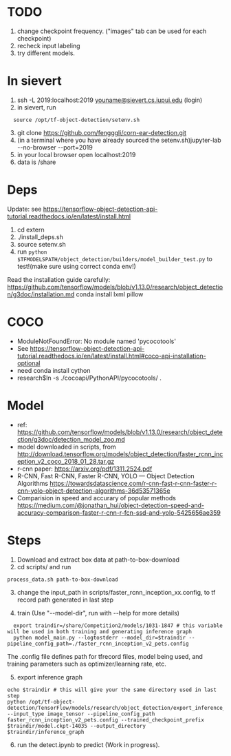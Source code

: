 TODO
=========
1. change checkpoint frequency. ("images" tab can be used for each checkpoint)
2. recheck input labeling
3. try different models.

In sievert
==========

1. ssh -L 2019:localhost:2019 youname@sievert.cs.iupui.edu (login)
2. in sievert, run
  ```
    source /opt/tf-object-detection/setenv.sh
  ```
3. git clone https://github.com/fengggli/corn-ear-detection.git
4. (in a terminal where you have already sourced  the setenv.sh)jupyter-lab --no-browser --port=2019
5. in your local browser open localhost:2019
6. data is /share

Deps
=========
Update: see https://tensorflow-object-detection-api-tutorial.readthedocs.io/en/latest/install.html
1. cd extern
1. ./install_deps.sh
2. source setenv.sh
3. run ``python $TFMODELSPATH/object_detection/builders/model_builder_test.py`` to test!(make sure using correct conda env!)

Read the installation guide carefully:
  https://github.com/tensorflow/models/blob/v1.13.0/research/object_detection/g3doc/installation.md
conda install lxml pillow

COCO
=========
* ModuleNotFoundError: No module named 'pycocotools'
* See https://tensorflow-object-detection-api-tutorial.readthedocs.io/en/latest/install.html#coco-api-installation-optional
* need conda install cython
* research$ln -s ./cocoapi/PythonAPI/pycocotools/ .


Model
===========

* ref: https://github.com/tensorflow/models/blob/v1.13.0/research/object_detection/g3doc/detection_model_zoo.md
* model downloaded in scripts, from http://download.tensorflow.org/models/object_detection/faster_rcnn_inception_v2_coco_2018_01_28.tar.gz
* r-cnn paper: https://arxiv.org/pdf/1311.2524.pdf
* R-CNN, Fast R-CNN, Faster R-CNN, YOLO — Object Detection Algorithms https://towardsdatascience.com/r-cnn-fast-r-cnn-faster-r-cnn-yolo-object-detection-algorithms-36d53571365e
* Comparision in speed and accurary of popular methods https://medium.com/@jonathan_hui/object-detection-speed-and-accuracy-comparison-faster-r-cnn-r-fcn-ssd-and-yolo-5425656ae359

Steps
===========
1. Download and extract box data at path-to-box-download
2. cd scripts/ and run 
  ```
  process_data.sh path-to-box-download
  ```
3. change the input_path in scripts/faster_rcnn_inception_xx.config, to tf record path generated in last step

4. train (Use "--model-dir", run with --help for more details)
```shell
  export traindir=/share/Competition2/models/1031-1847 # this variable will be used in both training and generating inference graph
  python model_main.py --logtostderr --model_dir=$traindir --pipeline_config_path=./faster_rcnn_inception_v2_pets.config
```

The .config file defines path for tfrecord files, model being used, and training parameters such as optimizer/learning rate, etc.

5. export inference graph
  ```shell
  echo $traindir # this will give your the same directory used in last step
  python /opt/tf-object-detection/TensorFlow/models/research/object_detection/export_inference_graph.py --input_type image_tensor --pipeline_config_path faster_rcnn_inception_v2_pets.config --trained_checkpoint_prefix $traindir/model.ckpt-14035 --output_directory $traindir/inference_graph
  ```

6. run the detect.ipynb to predict (Work in progress).

